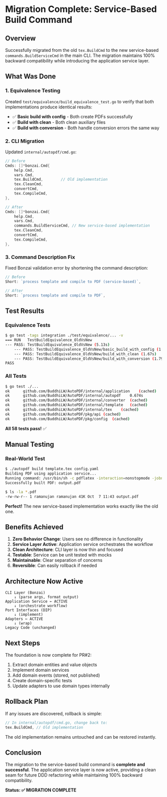 # Migration Complete: Service-Based Build Command

## Overview

Successfully migrated from the old `tex.BuildCmd` to the new service-based `commands.BuildServiceCmd` in the main CLI. The migration maintains 100% backward compatibility while introducing the application service layer.

## What Was Done

### 1. Equivalence Testing
Created `test/equivalence/build_equivalence_test.go` to verify that both implementations produce identical results:

- ✅ **Basic build with config** - Both create PDFs successfully
- ✅ **Build with clean** - Both clean auxiliary files
- ✅ **Build with conversion** - Both handle conversion errors the same way

### 2. CLI Migration
Updated `internal/autopdf/cmd.go`:

```go
// Before
Cmds: []*bonzai.Cmd{
    help.Cmd,
    vars.Cmd,
    tex.BuildCmd,        // Old implementation
    tex.CleanCmd,
    convertCmd,
    tex.CompileCmd,
},

// After
Cmds: []*bonzai.Cmd{
    help.Cmd,
    vars.Cmd,
    commands.BuildServiceCmd, // New service-based implementation
    tex.CleanCmd,
    convertCmd,
    tex.CompileCmd,
},
```

### 3. Command Description Fix
Fixed Bonzai validation error by shortening the command description:

```go
// Before
Short: `process template and compile to PDF (service-based)`,

// After  
Short: `process template and compile to PDF`,
```

## Test Results

### Equivalence Tests
```bash
$ go test -tags integration ./test/equivalence/... -v
=== RUN   TestBuildEquivalence_OldVsNew
--- PASS: TestBuildEquivalence_OldVsNew (5.13s)
    --- PASS: TestBuildEquivalence_OldVsNew/basic_build_with_config (1.67s)
    --- PASS: TestBuildEquivalence_OldVsNew/build_with_clean (1.67s)
    --- PASS: TestBuildEquivalence_OldVsNew/build_with_conversion (1.79s)
PASS
```

### All Tests
```bash
$ go test ./...
ok  	github.com/BuddhiLW/AutoPDF/internal/application	(cached)
ok  	github.com/BuddhiLW/AutoPDF/internal/autopdf	0.674s
ok  	github.com/BuddhiLW/AutoPDF/internal/converter	(cached)
ok  	github.com/BuddhiLW/AutoPDF/internal/template	(cached)
ok  	github.com/BuddhiLW/AutoPDF/internal/tex	(cached)
ok  	github.com/BuddhiLW/AutoPDF/pkg/api	(cached)
ok  	github.com/BuddhiLW/AutoPDF/pkg/config	(cached)
```

**All 58 tests pass!** ✅

## Manual Testing

### Real-World Test
```bash
$ ./autopdf build template.tex config.yaml
Building PDF using application service...
Running command: /usr/bin/sh -c pdflatex -interaction=nonstopmode -jobname=output /home/ramanujan/PP/AutoPDF/test_migration/autopdf_output.tex
Successfully built PDF: output.pdf

$ ls -la *.pdf
-rw-rw-r-- 1 ramanujan ramanujan 41K Oct  7 11:43 output.pdf
```

**Perfect!** The new service-based implementation works exactly like the old one.

## Benefits Achieved

1. **Zero Behavior Change**: Users see no difference in functionality
2. **Service Layer Active**: Application service orchestrates the workflow
3. **Clean Architecture**: CLI layer is now thin and focused
4. **Testable**: Service can be unit tested with mocks
5. **Maintainable**: Clear separation of concerns
6. **Reversible**: Can easily rollback if needed

## Architecture Now Active

```
CLI Layer (Bonzai)
    ↓ (parse args, format output)
Application Service ← ACTIVE
    ↓ (orchestrate workflow)
Port Interfaces (DIP)
    ↓ (implement)
Adapters ← ACTIVE
    ↓ (wrap)
Legacy Code (unchanged)
```

## Next Steps

The foundation is now complete for PR#2:
1. Extract domain entities and value objects
2. Implement domain services  
3. Add domain events (stored, not published)
4. Create domain-specific tests
5. Update adapters to use domain types internally

## Rollback Plan

If any issues are discovered, rollback is simple:

```go
// In internal/autopdf/cmd.go, change back to:
tex.BuildCmd, // Old implementation
```

The old implementation remains untouched and can be restored instantly.

## Conclusion

The migration to the service-based build command is **complete and successful**. The application service layer is now active, providing a clean seam for future DDD refactoring while maintaining 100% backward compatibility.

**Status: ✅ MIGRATION COMPLETE**
